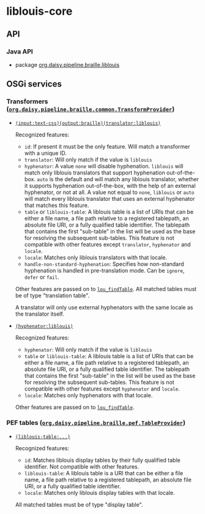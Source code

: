 # liblouis-core

## API

### Java API

- package <a href="java/org/daisy/pipeline/braille/liblouis/" class="apidoc">org.daisy.pipeline.braille.liblouis</a>

## OSGi services

### Transformers ([`org.daisy.pipeline.braille.common.TransformProvider`](http://daisy.github.io/pipeline/api/org/daisy/pipeline/braille/common/TransformProvider.html))

- [`(input:text-css)(output:braille)(translator:liblouis)`](java/org/daisy/pipeline/braille/liblouis/impl/LiblouisTranslatorJnaImplProvider.java)
  
  Recognized features:
  
  - `id`: If present it must be the only feature. Will match a
      transformer with a unique ID.
  - `translator`: Will only match if the value is `liblouis`
  - `hyphenator`: A value `none` will disable hyphenation. `liblouis`
      will match only liblouis translators that support hyphenation
      out-of-the-box. `auto` is the default and will match any
      liblouis translator, whether it supports hyphenation
      out-of-the-box, with the help of an external hyphenator, or not
      at all. A value not equal to `none`, `liblouis` or `auto` will
      match every liblouis translator that uses an external hyphenator
      that matches this feature.
  - `table` or `liblouis-table`: A liblouis table is a list of URIs
      that can be either a file name, a file path relative to a
      registered tablepath, an absolute file URI, or a fully qualified
      table identifier. The tablepath that contains the first
      "sub-table" in the list will be used as the base for resolving
      the subsequent sub-tables. This feature is not compatible with
      other features except `translator`, `hyphenator` and `locale`.
  - `locale`: Matches only liblouis translators with that locale.
  - `handle-non-standard-hyphenation`: Specifies how non-standard
      hyphenation is handled in pre-translation mode. Can be `ignore`,
      `defer` or `fail`.
  
  Other features are passed on to
  [`lou_findTable`](http://liblouis.org/documentation/liblouis.html#lou_005ffindTable). All
  matched tables must be of type "translation table".
  
  A translator will only use external hyphenators with the same locale as the translator itself.
  
- [`(hyphenator:liblouis)`](java/org/daisy/pipeline/braille/liblouis/impl/LiblouisHyphenatorJnaImplProvider.java)
  
  Recognized features:
  
  - `hyphenator`: Will only match if the value is `liblouis`
  - `table` or `liblouis-table`: A liblouis table is a list of URIs
      that can be either a file name, a file path relative to a
      registered tablepath, an absolute file URI, or a fully qualified
      table identifier. The tablepath that contains the first
      "sub-table" in the list will be used as the base for resolving
      the subsequent sub-tables. This feature is not compatible with
      other features except `hyphenator` and `locale`.
  - `locale`: Matches only hyphenators with that locale.
  
  Other features are passed on to [`lou_findTable`](http://liblouis.org/documentation/liblouis.html#lou_005ffindTable).
  
### PEF tables ([`org.daisy.pipeline.braille.pef.TableProvider`](http://daisy.github.io/pipeline/api/org/daisy/pipeline/braille/pef/TableProvider.html))

- [`(liblouis-table:...)`](java/org/daisy/pipeline/braille/liblouis/pef/impl/LiblouisDisplayTableProvider.java)

  Recognized features:
  
  - `id`: Matches liblouis display tables by their fully qualified
      table identifier. Not compatible with other features.
  - `liblouis-table`: A liblouis table is a URI that can be either a
      file name, a file path relative to a registered tablepath, an
      absolute file URI, or a fully qualified table identifier.
  - `locale`: Matches only liblouis display tables with that locale.
  
  All matched tables must be of type "display table".


<link rev="dp2:doc" href="./"/>
<link rel="rdf:type" href="http://www.daisy.org/ns/pipeline/apidoc"/>

